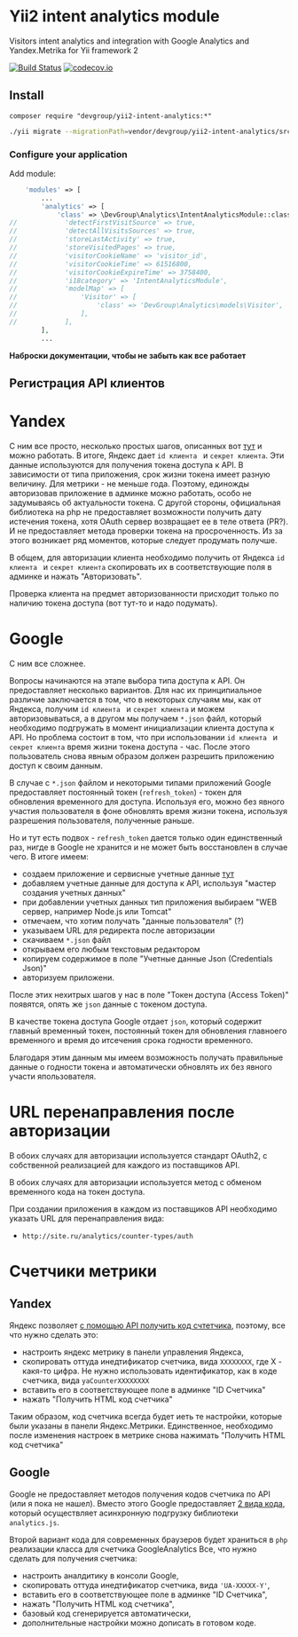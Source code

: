 Yii2 intent analytics module
============================
Visitors intent analytics and integration with Google Analytics and Yandex.Metrika for Yii framework 2

[![Build Status](https://travis-ci.org/DevGroup-ru/yii2-intent-analytics.svg?branch=master)](https://travis-ci.org/DevGroup-ru/yii2-intent-analytics)
[![codecov.io](http://codecov.io/github/DevGroup-ru/yii2-intent-analytics/coverage.svg?branch=master)](http://codecov.io/github/DevGroup-ru/yii2-intent-analytics?branch=master)

## Install

```
composer require "devgroup/yii2-intent-analytics:*"
```

```bash
./yii migrate --migrationPath=vendor/devgroup/yii2-intent-analytics/src/migrations
```

### Configure your application

Add module:

```php
    'modules' => [
        ...
        'analytics' => [
            'class' => \DevGroup\Analytics\IntentAnalyticsModule::className(),
//            'detectFirstVisitSource' => true,
//            'detectAllVisitsSources' => true,
//            'storeLastActivity' => true,
//            'storeVisitedPages' => true,
//            'visitorCookieName' => 'visitor_id',
//            'visitorCookieTime' => 61516800,
//            'visitorCookieExpireTime' => 3758400,
//            'i18category' => 'IntentAnalyticsModule',
//            'modelMap' => [
//                'Visitor' => [
//                    'class' => 'DevGroup\Analytics\models\Visitor',
//                ],
//            ],
        ],
        ...
```
**Наброски документации, чтобы не забыть как все работает**

## Регистрация API клиентов
 
# Yandex

С ним все просто, несколько простых шагов, описанных вот [тут](https://tech.yandex.ru/metrika/) и можно работать.
В итоге, Яндекс дает `id клиента ` и `секрет клиента`. Эти данные используются для получения токена доступа к API.
В зависимости от типа приложения, срок жизни токена имеет разную величину. Для метрики - не меньше года.
Поэтому, единожды авторизовав приложение в админке можно работать, особо не задумываясь об актуальности токена.
С другой стороны, официальная библиотека на php не предоставляет возможности получить дату истечения токена, хотя OAuth 
сервер возвращает ее в теле ответа (PR?). И не предоставляет метода проверки токена на просроченность.
Из за этого возникает ряд моментов, которые следует продумать получше.
 
В общем, для авторизации клиента необходимо получить от Яндекса `id клиента ` и `секрет клиента` скопировать их в 
соответствующие поля в админке и нажать "Авторизовать".

Проверка клиента на предмет авторизованности присходит только по наличию токена доступа (вот тут-то и надо подумать).

# Google

С ним все сложнее.

Вопросы начинаются на этапе выбора типа доступа к API. Он предоставляет несколько вариантов.
Для нас их принципиальное различие заключается в том, что в некоторых случаям мы, как от Яндекса, получим 
`id клиента ` и `секрет клиента` и можем авторизовываться, а в другом мы получаем `*.json` файл, который необходимо
подгружать в момент инициализации клиента доступа к API.
Но проблема состоит в том, что при использовании `id клиента ` и `секрет клиента`
время жизни токена доступа  - час. После этого пользователь снова явным образом должен разрешить приложению доступ к 
своим данным.

В случае с `*.json` файлом и некоторыми типами приложений Google предоставляет постоянный токен (`refresh_token`) - токен для обновления 
временного для доступа. Используя его, можно без явного участия пользователя в фоне обновлять время жизни токена,
используя разрешения пользователя, полученные раньше.

Но и тут есть подвох -  `refresh_token` дается только один единственный раз, нигде в Google не хранится и не может быть 
восстановлен в случае чего.
В итоге имеем:
- создаем приложение и сервисные учетные данные [тут](https://console.developers.google.com/apis/credentials/wizard)
- добавляем учетные данные для доступа к API, используя "мастер создания учетных данных"
- при добавлении учетных данных тип приложения выбираем "WEB сервер, например Node.js или Tomcat"
- отмечаем, что хотим получать "данные пользователя" (?)
- указываем URL для редиректа после авторизации
- скачиваем `*.json` файл
- открываем его любым текстовым редактором
- копируем содержимое в поле "Учетные данные Json (Credentials Json)"
- авторизуем приложени.

После этих нехитрых шагов у нас в поле "Токен доступа (Access Token)" появятся, опять же `json` данные с токеном доступа.

В качестве токена доступа Google отдает `json`, который содержит главный временный токен, 
постоянный токен для обновления главноего временного и время до итсечения срока годности временного.

Благодаря этим данным мы имеем возможность получать правильные данные о годности токена и автоматически обновлять их без
явного участи япользователя.

# URL перенаправления после авторизации

В обоих случаях для авторизации используется стандарт OAuth2, с собственной реализацией для каждого из поставщиков API.

В обоих случаях для авторизации используется метод с обменом временного кода на токен доступа.

При создании приложения в каждом из поставщиков API необходимо указать URL для перенаправления вида:
 - `http://site.ru/analytics/counter-types/auth`
 
# Счетчики метрики

## Yandex

Яндекс позволяет [с помощью API получить код счтетчика](https://tech.yandex.ru/metrika/doc/api2/management/counters/counter-docpage/),
 поэтому, все что нужно сделать это:
- настроить яндекс метрику в панели управления Яндекса,
- скопировать оттуда инедтификатор счетчика, вида `ХХХХХХХХ`, где Х - какя-то цифра. Не нужно использовать идентификатор,
как в коде счетчика, вида `yaCounterXXXXXXXX`
- вставить его в соответствующее поле в админке "ID Счетчика"
- нажать "Получить HTML код счетчика"

Таким образом, код счетчика всегда будет иеть те настройки, которые были указаны в панели Яндекс.Метрики.
Единственное, необходимо после изменения настроек в метрике снова нажимать "Получить HTML код счетчика"

## Google

Google не предоставляет методов получения кодов счетчика по API (или я пока не нашел).
Вместо этого Google предоставляет [2 вида кода](https://developers.google.com/analytics/devguides/collection/analyticsjs/),
который осуществляет асинхронную подгрузку библиотеки `analytics.js`.

Второй вариант кода для современных браузеров будет храниться в `php` реализации класса для счетчика GoogleAnalytics
Все, что нужно сделать для получения счетчика:
- настроить аналдитику в консоли Google,
- скопировать оттуда инедтификатор счетчика, вида `'UA-XXXXX-Y'`,
- вставить его в соответствующее поле в админке "ID Счетчика",
- нажать "Получить HTML код счетчика",
- базовый код сгенерируется автоматически,
- дополнительные настройки можно дописать в готовом коде.

